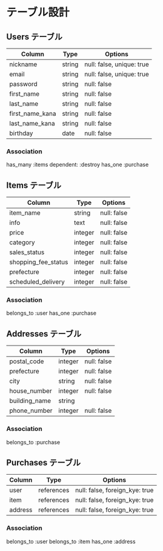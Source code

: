# テーブル設計

## Users テーブル

| Column          | Type   | Options                   |
| --------------- | ------ | ------------------------- |
| nickname        | string | null: false, unique: true |
| email           | string | null: false, unique: true |
| password        | string | null: false               |
| first_name      | string | null: false               |
| last_name       | string | null: false               |
| first_name_kana | string | null: false               |
| last_name_kana  | string | null: false               |
| birthday        | date   | null: false               |

### Association
has_many :items dependent: :destroy
has_one :purchase

## Items テーブル

| Column              | Type    | Options     |
| ------------------- | ------- | ----------- |
| item_name           | string  | null: false |
| info                | text    | null: false |
| price               | integer | null: false |
| category            | integer | null: false |
| sales_status        | integer | null: false |
| shopping_fee_status | integer | null: false |
| prefecture          | integer | null: false |
| scheduled_delivery  | integer | null: false |

### Association
belongs_to :user
has_one :purchase

## Addresses テーブル

| Column        | Type    | Options     |
| ------------- | ------- | ----------- |
| postal_code   | integer | null: false |
| prefecture    | integer | null: false |
| city          | string  | null: false |
| house_number  | integer | null: false |
| building_name | string  |             |
| phone_number  | integer | null: false |

### Association
belongs_to :purchase


## Purchases テーブル

| Column  | Type       | Options                        |
| ------- | ---------- | ------------------------------ |
| user    | references | null: false, foreign_kye: true |
| item    | references | null: false, foreign_kye: true |
| address | references | null: false, foreign_kye: true |

### Association
belongs_to :user
belongs_to :item
has_one :address